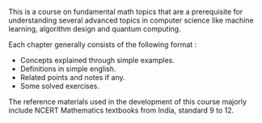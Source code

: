 This is a course on fundamental math topics that are a prerequisite for understanding several advanced topics in computer science like machine learning, algorithm design and quantum computing. 
 
Each chapter generally consists of the following format : 
 - Concepts explained through simple examples.
 - Definitions in simple english.
 - Related points and notes if any.
 - Some solved exercises.

The reference materials used in the development of this course majorly include NCERT Mathematics textbooks from India, standard 9 to 12.   